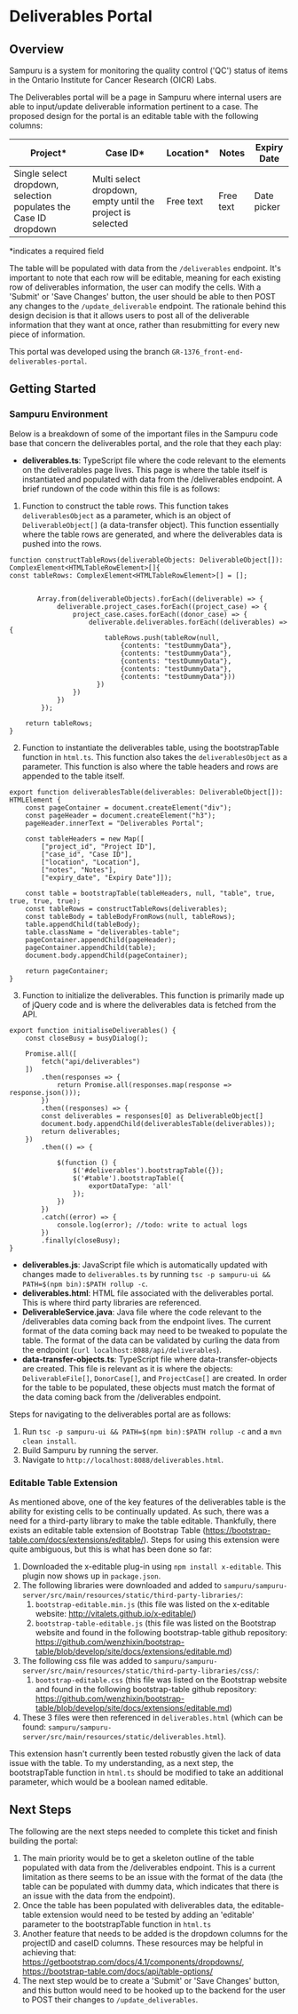 # Deliverables Portal
## Overview
Sampuru is a system for monitoring the quality control ('QC') status of items in the Ontario Institute for Cancer Research (OICR) Labs. 

The Deliverables portal will be a page in Sampuru where internal users are able to input/update deliverable information pertinent to a case. The proposed design for the portal is an editable table with the following columns:

| Project*                                                         | Case ID*                                                   | Location* | Notes     | Expiry Date |
|------------------------------------------------------------------|------------------------------------------------------------|-----------|-----------|-------------|
| Single select dropdown, selection populates the Case ID dropdown | Multi select dropdown, empty until the project is selected | Free text | Free text | Date picker |
*indicates a required field

The table will be populated with data from the `/deliverables` endpoint. It's important to note that each row will be editable, meaning for each existing row of deliverables information, the user can modify the cells. With a 'Submit' or 'Save Changes' button, the user should be able to then POST any changes to the `/update_deliverable` endpoint. The rationale behind this design decision is that it allows users to post all of the deliverable information that they want at once, rather than resubmitting for every new piece of information.

This portal was developed using the branch `GR-1376_front-end-deliverables-portal`.
 

## Getting Started
### Sampuru Environment
Below is a breakdown of some of the important files in the Sampuru code base that concern the deliverables portal, and the role that they each play:

- **deliverables.ts**: TypeScript file where the code relevant to the elements on the deliverables page lives. This page is where the table itself is instantiated and populated with data from the /deliverables endpoint. A brief rundown of the code within this file is as follows:

1. Function to construct the table rows. This function takes `deliverablesObject` as a parameter, which is an object of `DeliverableObject[]` (a data-transfer object). This function essentially where the table rows are generated, and where the deliverables data is pushed into the rows. 
````
function constructTableRows(deliverableObjects: DeliverableObject[]): ComplexElement<HTMLTableRowElement>[]{
const tableRows: ComplexElement<HTMLTableRowElement>[] = [];


       Array.from(deliverableObjects).forEach((deliverable) => {
            deliverable.project_cases.forEach((project_case) => {
                project_case.cases.forEach((donor_case) => {
                    deliverable.deliverables.forEach((deliverables) => {
                        tableRows.push(tableRow(null,
                            {contents: "testDummyData"},
                            {contents: "testDummyData"},
                            {contents: "testDummyData"},
                            {contents: "testDummyData"},
                            {contents: "testDummyData"}))
                      })
                })
            })
        }); 

    return tableRows; 
}
````

2. Function to instantiate the deliverables table, using the bootstrapTable function in `html.ts`. This function also takes the `deliverablesObject` as a parameter. This function is also where the table headers and rows are appended to the table itself.
````
export function deliverablesTable(deliverables: DeliverableObject[]): HTMLElement {
    const pageContainer = document.createElement("div");
    const pageHeader = document.createElement("h3");
    pageHeader.innerText = "Deliverables Portal";

    const tableHeaders = new Map([
        ["project_id", "Project ID"],
        ["case_id", "Case ID"],
        ["location", "Location"],
        ["notes", "Notes"],
        ["expiry_date", "Expiry Date"]]);

    const table = bootstrapTable(tableHeaders, null, "table", true, true, true, true);
    const tableRows = constructTableRows(deliverables);
    const tableBody = tableBodyFromRows(null, tableRows);
    table.appendChild(tableBody);
    table.className = "deliverables-table";
    pageContainer.appendChild(pageHeader);
    pageContainer.appendChild(table);
    document.body.appendChild(pageContainer);

    return pageContainer;
}
````

3. Function to initialize the deliverables. This function is primarily made up of jQuery code and is where the deliverables data is fetched from the API. 
````
export function initialiseDeliverables() {
    const closeBusy = busyDialog();

    Promise.all([
        fetch("api/deliverables")
    ])
        .then(responses => {
            return Promise.all(responses.map(response => response.json()));
        })
        .then((responses) => {
        const deliverables = responses[0] as DeliverableObject[]
        document.body.appendChild(deliverablesTable(deliverables));
        return deliverables;
    })
        .then(() => {

            $(function () {
                $('#deliverables').bootstrapTable({});
                $('#table').bootstrapTable({
                    exportDataType: 'all'
                });
            })
        })
        .catch((error) => {
            console.log(error); //todo: write to actual logs
        })
        .finally(closeBusy);
}
````

- **deliverables.js**: JavaScript file which is automatically updated with changes made to `deliverables.ts` by running `tsc -p sampuru-ui && PATH=$(npm bin):$PATH rollup -c`.
- **deliverables.html**: HTML file associated with the deliverables portal. This is where third party libraries are referenced.
- **DeliverableService.java**: Java file where the code relevant to the /deliverables data coming back from the endpoint lives. The current format of the data coming back may need to be tweaked to populate the table. The format of the data can be validated by curling the data from the endpoint (`curl localhost:8088/api/deliverables`).
- **data-transfer-objects.ts**: TypeScript file where data-transfer-objects are created. This file is relevant as it is where the objects: `DeliverableFile[]`, `DonorCase[]`, and `ProjectCase[]` are created. In order for the table to be populated, these objects must match the format of the data coming back from the /deliverables endpoint.

Steps for navigating to the deliverables portal are as follows:

1. Run `tsc -p sampuru-ui && PATH=$(npm bin):$PATH rollup -c` and a `mvn clean install`.
2. Build Sampuru by running the server.
3. Navigate to `http://localhost:8088/deliverables.html`.
### Editable Table Extension
As mentioned above, one of the key features of the deliverables table is the ability for existing cells to be continually updated. As such, there was a need for a third-party library to make the table editable. Thankfully, there exists an editable table extension of Bootstrap Table (https://bootstrap-table.com/docs/extensions/editable/). Steps for using this extension were quite ambiguous, but this is what has been done so far:

1. Downloaded the x-editable plug-in using `npm install x-editable`. This plugin now shows up in `package.json`.
2. The following libraries were downloaded and added to `sampuru/sampuru-server/src/main/resources/static/third-party-libraries/`:
   1. `bootstrap-editable.min.js` (this file was listed on the x-editable website: http://vitalets.github.io/x-editable/)
   2. `bootstrap-table-editable.js` (this file was listed on the Bootstrap website and found in the following bootstrap-table github repository: https://github.com/wenzhixin/bootstrap-table/blob/develop/site/docs/extensions/editable.md)
3. The following css file was added to `sampuru/sampuru-server/src/main/resources/static/third-party-libraries/css/`:
   1. `bootstrap-editable.css` (this file was listed on the Bootstrap website and found in the following bootstrap-table github repository: https://github.com/wenzhixin/bootstrap-table/blob/develop/site/docs/extensions/editable.md)
4. These 3 files were then referenced in `deliverables.html` (which can be found: `sampuru/sampuru-server/src/main/resources/static/deliverables.html`).

This extension hasn't currently been tested robustly given the lack of data issue with the table. To my understanding, as a next step, the bootstrapTable function in `html.ts` should be modified to take an additional parameter, which would be a boolean named editable.
## Next Steps
The following are the next steps needed to complete this ticket and finish building the portal:
1. The main priority would be to get a skeleton outline of the table populated with data from the /deliverables endpoint. This is a current limitation as there seems to be an issue with the format of the data (the table can be populated with dummy data, which indicates that there is an issue with the data from the endpoint). 
2. Once the table has been populated with deliverables data, the editable-table extension would need to be tested by adding an 'editable' parameter to the bootstrapTable function in `html.ts`
3. Another feature that needs to be added is the dropdown columns for the projectID and caseID columns. These resources may be helpful in achieving that: https://getbootstrap.com/docs/4.1/components/dropdowns/, https://bootstrap-table.com/docs/api/table-options/
4. The next step would be to create a 'Submit' or 'Save Changes' button, and this button would need to be hooked up to the backend for the user to POST their changes to `/update_deliverables`. 